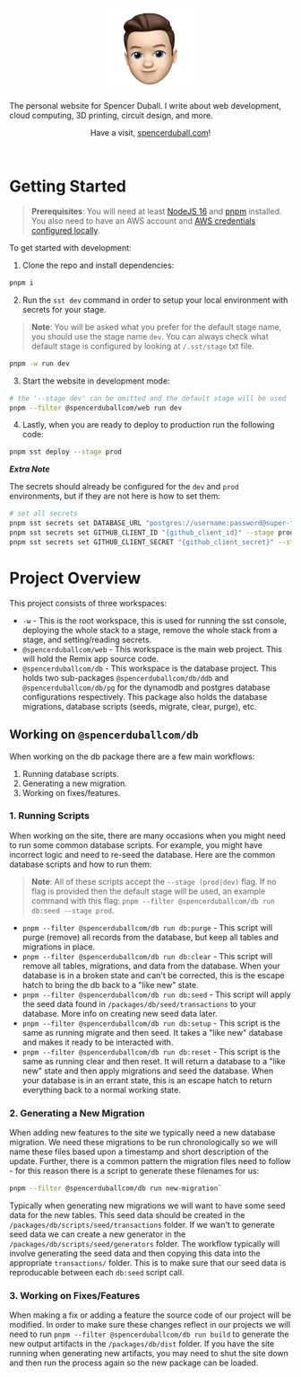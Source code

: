 <p align="center">
  <a href="https://spencerduball.com">
    <img alt="spencerduball.com" src="/doc/images/android-chrome-256x256.png" width="150" />
  </a>
</p>

The personal website for Spencer Duball. I write about web development, cloud computing, 3D printing, circuit design, and more.

<p align="center">
Have a visit, <a href="https://spencerduball.com">spencerduball.com</a>!
</p>

<br />

# Getting Started

> **Prerequisites**: You will need at least [NodeJS 16](https://nodejs.org) and [pnpm](https://pnpm.io/) installed. You also need to have an AWS account and [AWS credentials configured locally](https://docs.sst.dev/advanced/iam-credentials#loading-from-a-file).

To get started with development:

1. Clone the repo and install dependencies:
```bash
pnpm i
```

2. Run the `sst dev` command in order to setup your local environment with secrets for your stage.
> **Note**: You will be asked what you prefer for the default stage name, you should use the stage name `dev`. You can always check what default stage is configured by looking at `/.sst/stage` txt file.
```bash
pnpm -w run dev
```

3. Start the website in development mode:
```bash
# the '--stage dev' can be omitted and the default stage will be used
pnpm --filter @spencerduballcom/web run dev
```

4. Lastly, when you are ready to deploy to production run the following code:
```bash
pnpm sst deploy --stage prod
```

_**Extra Note**_

The secrets should already be configured for the `dev` and `prod` environments, but if they are not here is how to set them:

```bash
# set all secrets
pnpm sst secrets set DATABASE_URL "postgres://username:password@super-flying-carrot-878250.us-east-26.aws.neon.tech/dev" --stage (dev|prod)
pnpm sst secrets set GITHUB_CLIENT_ID "{github_client_id}" --stage prod # dev does not use github, this is mocked in dev
pnpm sst secrets set GITHUB_CLIENT_SECRET "{github_client_secret}" --stage prod # dev does not use github, this is mocked in dev
```


# Project Overview

This project consists of three workspaces:
- `-w` - This is the root workspace, this is used for running the sst console, deploying the whole stack to a stage, remove the whole stack from a stage, and setting/reading secrets.
- `@spencerduballcom/web` - This workspace is the main web project. This will hold the Remix app source code.
- `@spencerduballcom/db` - This workspace is the database project. This holds two sub-packages `@spencerduballcom/db/ddb` and `@spencerduballcom/db/pg` for the dynamodb and postgres database configurations respectively. This package also holds the database migrations, database scripts (seeds, migrate, clear, purge), etc.

## Working on `@spencerduballcom/db`

When working on the db package there are a few main workflows:
1. Running database scripts.
2. Generating a new migration.
3. Working on fixes/features.

### 1. Running Scripts

When working on the site, there are many occasions when you might need to run some common database scripts. For example, you might have incorrect logic and need to re-seed the database. Here are the common database scripts and how to run them:

> **Note**: All of these scripts accept the `--stage (prod|dev)` flag. If no flag is provided then the default stage will be used, an example command with this flag: `pnpm --filter @spencerduballcom/db run db:seed --stage prod`.

- `pnpm --filter @spencerduballcom/db run db:purge` - This script will purge (remove) all records from the database, but keep all tables and migrations in place.
- `pnpm --filter @spencerduballcom/db run db:clear` - This script will remove all tables, migrations, and data from the database. When your database is in a broken state and can't be corrected, this is the escape hatch to bring the db back to a "like new" state.
- `pnpm --filter @spencerduballcom/db run db:seed` - This script will apply the seed data found in `/packages/db/seed/transactions` to your database. More info on creating new seed data later.
- `pnpm --filter @spencerduballcom/db run db:setup` - This script is the same as running migrate and then seed. It takes a "like new" database and makes it ready to be interacted with.
- `pnpm --filter @spencerduballcom/db run db:reset` - This script is the same as running clear and then reset. It will return a database to a "like new" state and then apply migrations and seed the database. When your database is in an errant state, this is an escape hatch to return everything back to a normal working state.

### 2. Generating a New Migration

When adding new features to the site we typically need a new database migration. We need these migrations to be run chronologically so we will name these files based upon a timestamp and short description of the update. Further, there is a common pattern the migration files need to follow - for this reason there is a script to generate these filenames for us:

```bash
pnpm --filter @spencerduballcom/db run new-migration`
```

Typically when generating new migrations we will want to have some seed data for the new tables. This seed data should be created in the `/packages/db/scripts/seed/transactions` folder. If we wan't to generate seed data we can create a new generator in the `/packages/db/scripts/seed/generators` folder. The workflow typically will involve generating the seed data and then copying this data into the appropriate `transactions/` folder. This is to make sure that our seed data is reproducable between each `db:seed` script call.

### 3. Working on Fixes/Features

When making a fix or adding a feature the source code of our project will be modified. In order to make sure these changes reflect in our projects we will need to run `pnpm --filter @spencerduballcom/db run build` to generate the new output artifacts in the `/packages/db/dist` folder. If you have the site running when generating new artifacts, you may need to shut the site down and then run the process again so the new package can be loaded.
